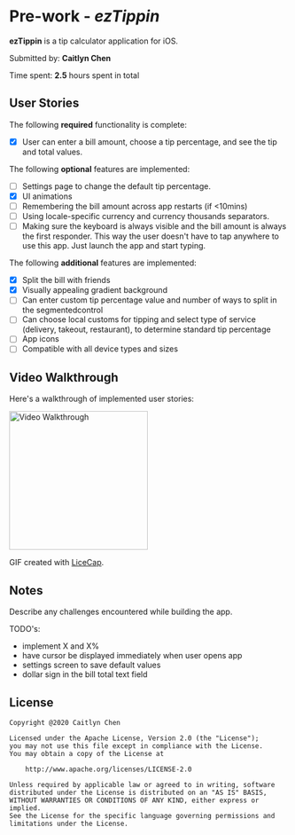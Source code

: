 # Pre-work - *ezTippin*

**ezTippin** is a tip calculator application for iOS.

Submitted by: **Caitlyn Chen**

Time spent: **2.5** hours spent in total

## User Stories

The following **required** functionality is complete:

* [X] User can enter a bill amount, choose a tip percentage, and see the tip and total values.

The following **optional** features are implemented:
* [ ] Settings page to change the default tip percentage.
* [X] UI animations
* [ ] Remembering the bill amount across app restarts (if <10mins)
* [ ] Using locale-specific currency and currency thousands separators.
* [ ] Making sure the keyboard is always visible and the bill amount is always the first responder. This way the user doesn't have to tap anywhere to use this app. Just launch the app and start typing.

The following **additional** features are implemented:

- [X] Split the bill with friends
- [X] Visually appealing gradient background
- [ ] Can enter custom tip percentage value and number of ways to split in the segmentedcontrol
- [ ] Can choose local customs for tipping and select type of service (delivery, takeout, restaurant), to determine standard tip percentage
- [ ] App icons
- [ ] Compatible with all device types and sizes

## Video Walkthrough 

Here's a walkthrough of implemented user stories:

<img src='http://g.recordit.co/qhC1mSoNlH.gif' title='Video Walkthrough' width='250' alt='Video Walkthrough' />

GIF created with [LiceCap](http://www.cockos.com/licecap/).

## Notes

Describe any challenges encountered while building the app.

TODO's:
- implement X and X%
- have cursor be displayed immediately when user opens app
- settings screen to save default values
- dollar sign in the bill total text field

## License

    Copyright @2020 Caitlyn Chen

    Licensed under the Apache License, Version 2.0 (the "License");
    you may not use this file except in compliance with the License.
    You may obtain a copy of the License at

        http://www.apache.org/licenses/LICENSE-2.0

    Unless required by applicable law or agreed to in writing, software
    distributed under the License is distributed on an "AS IS" BASIS,
    WITHOUT WARRANTIES OR CONDITIONS OF ANY KIND, either express or implied.
    See the License for the specific language governing permissions and
    limitations under the License.
